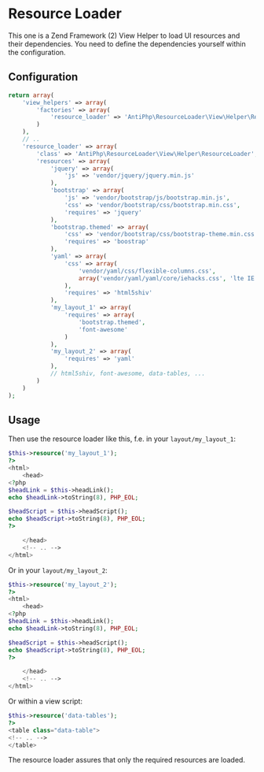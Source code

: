 Resource Loader
===============

This one is a Zend Framework (2) View Helper to load UI resources and their dependencies.
You need to define the dependencies yourself within the configuration.


Configuration
-------------

```php
return array(
    'view_helpers' => array(
        'factories' => array(
            'resource_loader' => 'AntiPhp\ResourceLoader\View\Helper\ResourceLoaderServiceFactory'
        )
    ),
    // ..
    'resource_loader' => array(
        'class' => 'AntiPhp\ResourceLoader\View\Helper\ResourceLoader',
        'resources' => array(
            'jquery' => array(
                'js' => 'vendor/jquery/jquery.min.js'
            ),
            'bootstrap' => array(
                'js' => 'vendor/bootstrap/js/bootstrap.min.js',
                'css' => 'vendor/bootstrap/css/bootstrap.min.css',
                'requires' => 'jquery'
            ),
            'bootstrap.themed' => array(
                'css' => 'vendor/bootstrap/css/bootstrap-theme.min.css',
                'requires' => 'boostrap'
            ),
            'yaml' => array(
                'css' => array(
                    'vendor/yaml/css/flexible-columns.css',
                    array('vendor/yaml/yaml/core/iehacks.css', 'lte IE 7')
                ),
                'requires' => 'html5shiv'
            ),
            'my_layout_1' => array(
                'requires' => array(
                    'bootstrap.themed',
                    'font-awesome'
                )
            ),
            'my_layout_2' => array(
                'requires' => 'yaml'
            ),
            // html5shiv, font-awesome, data-tables, ...
        )
    )
);
```


Usage
-----

Then use the resource loader like this, f.e. in your `layout/my_layout_1`:
```php
$this->resource('my_layout_1');
?>
<html>
    <head>
<?php
$headLink = $this->headLink();
echo $headLink->toString(8), PHP_EOL;

$headScript = $this->headScript();
echo $headScript->toString(8), PHP_EOL;
?>

    </head>
    <!-- .. -->
</html>
```


Or in your `layout/my_layout_2`:
```php
$this->resource('my_layout_2');
?>
<html>
    <head>
<?php
$headLink = $this->headLink();
echo $headLink->toString(8), PHP_EOL;

$headScript = $this->headScript();
echo $headScript->toString(8), PHP_EOL;
?>

    </head>
    <!-- .. -->
</html>
```

Or within a view script:
```php
$this->resource('data-tables');
?>
<table class="data-table">
<!-- .. -->
</table>
```


The resource loader assures that only the required resources are loaded.
